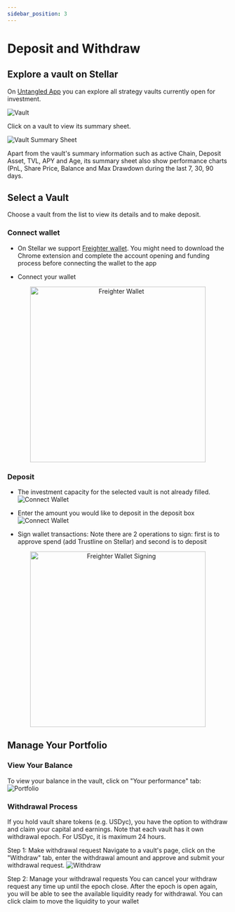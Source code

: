```yaml
---
sidebar_position: 3
---
```


# Deposit and Withdraw
## Explore a vault on Stellar

On [Untangled App](https://stellar.untangled.finance) you can explore all strategy vaults currently open for investment.

![Vault](../img/invest/Stellar-Vault-list.png)

Click on a vault to view its summary sheet.

![Vault Summary Sheet](../img/invest/Stellar-Vault-Summary-Sheet.png)

Apart from the vault's summary information such as active Chain, Deposit Asset, TVL, APY and Age, its summary sheet also show performance charts (PnL, Share Price, Balance and Max Drawdown during the last 7, 30, 90 days.


## Select a Vault

Choose a vault from the list to view its details and to make deposit.

### Connect wallet

- On Stellar we support [Freighter wallet](https://chromewebstore.google.com/detail/freighter/bcacfldlkkdogcmkkibnjlakofdplcbk?hl=en). You might need to download the Chrome extension and complete the account opening and funding process before connecting the wallet to the app



- Connect your wallet   
<p align="center">
  <img src="../img/invest/Stellar-vault-Freighter.png" alt="Freighter Wallet" width="400"/>
</p>


### Deposit 
- The investment capacity for the selected vault is not already filled.
![Connect Wallet](../img/invest/Stellar-Vault-Connect-Wallet.png)

- Enter the amount you would like to deposit in the deposit box
  ![Connect Wallet](../img/invest/Stellar-Vault-Deposit.png)

- Sign wallet transactions: Note there are 2 operations to sign: first is to approve spend (add Trustline on Stellar) and second is to deposit  
<p align="center">
  <img src="../img/invest/Stellar-Vault-Freighter-Signing.png" alt="Freighter Wallet Signing" width="400"/>
</p>

## Manage Your Portfolio

### View Your Balance
To view your balance in the vault, click on "Your performance" tab:
![Portfolio](../img/invest/Untangled-Vault-Your-Performance.png)

### Withdrawal Process
If you hold vault share tokens (e.g. USDyc), you have the option to withdraw and claim your capital and earnings. Note that each vault has it own withdrawal epoch. For USDyc, it is maximum 24 hours.

Step 1: Make withdrawal request
Navigate to a vault's page, click on the "Withdraw" tab, enter the withdrawal amount and approve and submit your withdrawal request.
![Withdraw](../img/invest/Stellar-Vault-Withdraw.png)

Step 2: Manage your withdrawal requests
You can cancel your withdraw request any time up until the epoch close. After the epoch is open again, you will be able to see the available liquidity ready for withdrawal. You can click claim to move the liquidity to your wallet

